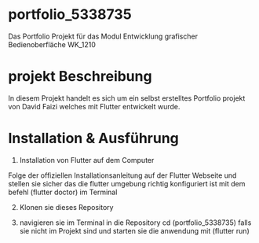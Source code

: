 # portfolio_5338735
Das Portfolio Projekt für das Modul Entwicklung grafischer Bedienoberfläche WK_1210 

# projekt Beschreibung

In diesem Projekt handelt es sich um ein selbst erstelltes Portfolio projekt von David Faizi welches mit Flutter entwickelt wurde.

# Installation & Ausführung 

1. Installation von Flutter auf dem Computer 

Folge der offiziellen Installationsanleitung auf der Flutter Webseite und stellen sie sicher das die flutter umgebung richtig konfiguriert ist mit dem befehl (flutter doctor) im Terminal

2. Klonen sie dieses Repository 

3. navigieren sie im Terminal in die Repository cd (portfolio_5338735) falls sie nicht im Projekt sind und starten sie die anwendung mit (flutter run)

